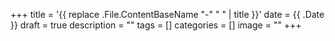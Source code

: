 +++
title = '{{ replace .File.ContentBaseName "-" " " | title }}'
date = {{ .Date }}
draft = true
description = ""
tags = []
categories = []
image = ""
+++

